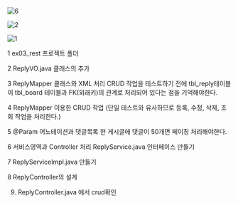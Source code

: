 
![6](https://github.com/dino-21/step6_board_Rest2/assets/80396471/546b7ade-c508-4724-93b4-de48bfc70b58)

![2](https://github.com/dino-21/step6_board_Rest2/assets/80396471/d5c1716c-5673-4bde-83d1-c883dea2adeb)

![1](https://github.com/dino-21/step6_board_Rest2/assets/80396471/a6f849fa-64b6-4ca2-b18f-751f84ce6450)




1 ex03_rest 프로젝트 폴더 

2 ReplyVO.java 클래스의 추가


3 ReplyMapper 클래스와 XML 처리
CRUD 작업을 테스트하기 전에 tbl_reply테이블이 tbl_board 테이블과 FK(외래키)의 관계로 
처리되어 있다는 점을 기억해야한다.


4 ReplyMapper 이용한 CRUD 작업  (단일 테스트와 유사하므로 등록, 수정, 삭제, 조회 작업을 처리한다.)

5 @Param 어노테이션과 댓글목록
한 게시글에 댓글이 50개면 페이징 처리해야한다.


6 서비스영역과 Controller 처리
ReplyService.java 인터페이스 만들기

7 ReplyServiceImpl.java 만들기

8 ReplyController의 설계

9. ReplyController.java 에서 crud확인

